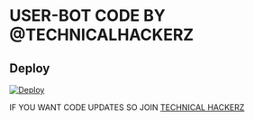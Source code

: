 # USER-BOT CODE BY @TECHNICALHACKERZ

## Deploy

[![Deploy](https://www.herokucdn.com/deploy/button.svg)](https://heroku.com/deploy)

IF YOU WANT CODE UPDATES SO JOIN [TECHNICAL HACKERZ](https://t.me/technicalhackerzchannel) 
